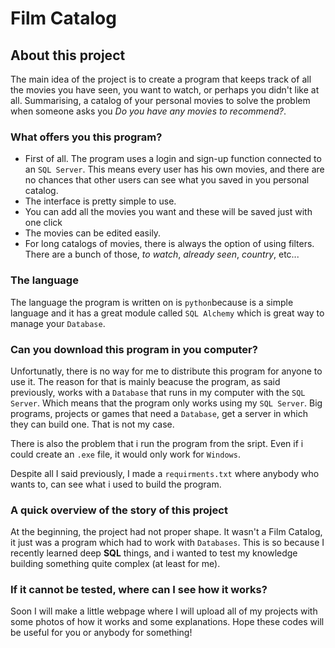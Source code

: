 # Film Catalog
## About this project
   
   The main idea of the project is to create a program that keeps track of all the movies you have seen, you want to watch, or perhaps you didn't like at all.
Summarising, a catalog of your personal movies to solve the problem when someone asks you *Do you have any movies to recommend?*.

### What offers you this program?

- First of all. The program uses a login and sign-up function connected to an `SQL Server`. This means every user has his own movies, and there are no chances that other users can see what you saved in you personal catalog.
- The interface is pretty simple to use.
- You can add all the movies you want and these will be saved just with one click
- The movies can be edited easily.
- For long catalogs of movies, there is always the option of using filters. There are a bunch of those, *to watch*, *already seen*, *country*, etc...

### The language
   The language the program is written on is `python`because is a simple language and it has a great module called `SQL Alchemy` which is great way to manage your `Database`.
   
### Can you download this program in you computer?
   Unfortunatly, there is no way for me to distribute this program for anyone to use it. The reason for that is mainly beacuse the program, as said previously, works with a `Database` that runs in my computer with the `SQL Server`. Which means that the program only works using my `SQL Server`. Big programs, projects or games that need a `Database`, get a server in which they can build one. That is not my case.

There is also the problem that i run the program from the sript. Even if i could create an `.exe` file, it would only work for `Windows`.

Despite all I said previously, I made a `requirments.txt` where anybody who wants to, can see what i used to build the program.    

   
### A quick overview of the story of this project
  At the beginning, the project had not proper shape. It wasn't a Film Catalog, it just was a program which had to work with `Databases`. This is so because I recently learned deep **SQL** things, and i wanted to test my knowledge building something quite complex (at least for me).
  
### If it cannot be tested, where can I see how it works?
  Soon I will make a little webpage where I will upload all of my projects with some photos of how it works and some explanations. Hope these codes will be useful for you or anybody for something!

